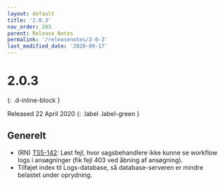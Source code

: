 ```yaml
---
layout: default
title: '2.0.3'
nav_order: 203
parent: Release Notes
permalink: '/releasenotes/2-0-3'
last_modified_date: '2020-09-17'
---
```


# 2.0.3
{: .d-inline-block }

Released 22 April 2020
{: .label .label-green }

## Generelt

- (RN) [TS5-142](https://sd.trifork.com/projects/TS5/queues/custom/95/TS5-142): Løst fejl, hvor sagsbehandlere ikke kunne se workflow logs i ansøgninger (fik fejl 403 ved åbning af ansøgning).
- Tilføjet index til Logs-database, så database-serveren er mindre belastet under oprydning.
